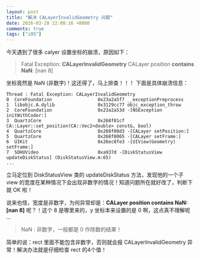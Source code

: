 ```yaml
---
layout: post
title: "解决 CALayerInvalidGeometry 问题"
date: 2016-03-28 22:08:16 +0800
comments: true
tags: ["iOS"]
---
```


今天遇到了很多 calyer 设置坐标的崩溃，原因如下：

> Fatal Exception: **CALayerInvalidGeometry**
CALayer position **contains NaN**: [nan 8]

坐标竟然是 NaN (非数字)！这还得了，马上排查！！！
下面是具体崩溃信息：

```objc
Thread : Fatal Exception: CALayerInvalidGeometry
0  CoreFoundation                 0x23a2a5f7 __exceptionPreprocess
1  libobjc.A.dylib                0x3129cc77 objc_exception_throw
2  CoreFoundation                 0x23a2a53d -[NSException initWithCoder:]
3  QuartzCore                     0x268f01cf CA::Layer::set_position(CA::Vec2<double> const&, bool)
4  QuartzCore                     0x268f00d3 -[CALayer setPosition:]
5  QuartzCore                     0x268f0065 -[CALayer setFrame:]
6  UIKit                          0x26ec8fe3 -[UIView(Geometry) setFrame:]
7  SOHUVideo                      0xa937d -[DiskStatusView updateDiskStatus] (DiskStatusView.m:65)
...
```
<!--more-->

立马定位到 DiskStatusView 类的 updateDiskStatus 方法，发现他的一个子 view 的宽度在某种情况下会出现非数字的情况！知道问题所在就好改了，判断下就 OK 啦！

说来也怪，宽度是非数字，为何异常却是：**CALayer position contains NaN: [nan 8]**   呢？！这个 8 是哪里来的，y 坐标本来设置的是 0 啊，这点真不理解呢 ...

> NaN : 非数字，一般都是 0 作除数的结果！

简单的说：rect 里面不能包含非数字，否则就会报 CALayerInvalidGeometry 异常！解决办法就是仔细检查 rect 的4个值！
